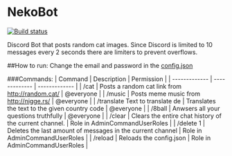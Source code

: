 # NekoBot
[![Build status](https://ci.appveyor.com/api/projects/status/fjlpei28tsfwfd1i?svg=true)](https://ci.appveyor.com/project/dreanor/nekobot)

Discord Bot that posts random cat images. Since Discord is limited to 10 messages every 2 seconds there are limiters to prevent overflows.

##How to run:
Change the email and password in the [config.json](https://github.com/dreanor/NekoBot/blob/master/NekoBot/config.json)

###Commands:
| Command | Description | Permission |
| ------------- | ------------- | ------------- |
| /cat  | Posts a random cat link from http://random.cat/  | @everyone |
| /music | Posts meme music from http://nigge.rs/ | @everyone |
| /translate Text to translate de | Translates the text to the given country code | @everyone |
| /8ball | Anwsers all your questions truthfully | @everyone |
| /clear | Clears the entire chat history of the current channel. | Role in AdminCommandUserRoles |
| /delete 1 | Deletes the last amount of messages in the current channel | Role in AdminCommandUserRoles |
| /reload | Reloads the config.json | Role in AdminCommandUserRoles |
